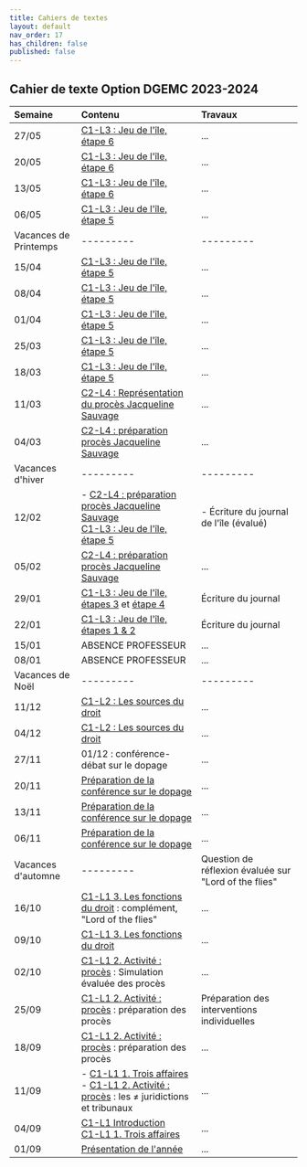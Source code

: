 ```yaml
---
title: Cahiers de textes
layout: default
nav_order: 17
has_children: false
published: false
---
```

## Cahier de texte Option DGEMC 2023-2024

| Semaine     | Contenu     | Travaux |
| :------------------- | :-------------- | :-------- |
| 27/05   | [C1-L3 : Jeu de l'île, étape 6](../Leçon%203/L3-4-0.html)     |  ...     |
| 20/05   | [C1-L3 : Jeu de l'île, étape 6](../Leçon%203/L3-4-0.html)     |  ...     |
| 13/05   | [C1-L3 : Jeu de l'île, étape 6](../Leçon%203/L3-4-0.html)     |  ...     |
| 06/05   | [C1-L3 : Jeu de l'île, étape 5](../Leçon%203/L3-3.html)     |  ...     |
|  Vacances de Printemps | ---------   |  ---------   |
| 15/04   | [C1-L3 : Jeu de l'île, étape 5](../Leçon%203/L3-3.html)     |  ...     |
| 08/04   | [C1-L3 : Jeu de l'île, étape 5](../Leçon%203/L3-3.html)     |  ...     |
| 01/04   | [C1-L3 : Jeu de l'île, étape 5](../Leçon%203/L3-3.html)     |  ...     |
| 25/03   | [C1-L3 : Jeu de l'île, étape 5](../Leçon%203/L3-3.html)     |  ...     |
| 18/03   | [C1-L3 : Jeu de l'île, étape 5](../Leçon%203/L3-3.html)     |  ...     |
| 11/03  |  [C2-L4 : Représentation du procès Jacqueline Sauvage](../Leçon%204/L4.html)     | ...     |
| 04/03  |  [C2-L4 : préparation procès Jacqueline Sauvage](../Leçon%204/L4.html)     | ...     |
| Vacances d'hiver | ---------     | --------- |
| 12/02   |- [C2-L4 : préparation procès Jacqueline Sauvage](../Leçon%204/L4.html) <br> [C1-L3 : Jeu de l'île, étape 5](../Leçon%203/L3.html)  | - Écriture du journal de l'île (évalué)    |
| 05/02   | [C2-L4 : préparation procès Jacqueline Sauvage](../Leçon%204/L4.html)     | ...     |
| 29/01   | [C1-L3 : Jeu de l'île, étapes 3](../Leçon%203/L3-2.html) et [étape 4](../Leçon%203/L3-3.html)    | Écriture du journal     |
| 22/01   | [C1-L3 : Jeu de l'île, étapes 1 & 2](../Leçon%203/L3-2.html)     | Écriture du journal     |
| 15/01   | ABSENCE PROFESSEUR      | ...     |
| 08/01   | ABSENCE PROFESSEUR    | ...     |
| Vacances de Noël   | ---------     | ---------     |
| 11/12   | [C1-L2 : Les sources du droit](../Leçon%202/L2-0.html)     | ...     |
| 04/12   | [C1-L2 : Les sources du droit](../Leçon%202/L2-0.html)     | ...     |
| 27/11   | 01/12 : conférence-débat sur le dopage     | ...     |
| 20/11   | [Préparation de la conférence sur le dopage](../Conference/C0-1.html)     | ...     |
| 13/11   | [Préparation de la conférence sur le dopage](../Conference/C0-1.html)     | ...     |
| 06/11   | [Préparation de la conférence sur le dopage](../Conference/C0-1.html)     | ...     |
| Vacances d'automne | ---------  | Question de réflexion évaluée sur "Lord of the flies"  |
| 16/10   | [C1-L1 3. Les fonctions du droit](../Leçon%201/L1-2-fonctions.html) : complément, "Lord of the flies"     | ...     |
| 09/10   | [C1-L1 3. Les fonctions du droit](../Leçon%201/L1-2-fonctions.html)     | ...     |
| 02/10   | [C1-L1 2. Activité : procès](../Leçon%201/L1-3-activite.html) : Simulation évaluée des procès     | ...     |
| 25/09   | [C1-L1 2. Activité : procès](../Leçon%201/L1-3-activite.html) : préparation des procès     | Préparation des interventions individuelles     |
| 18/09   | [C1-L1 2. Activité : procès](../Leçon%201/L1-3-activite.html) : préparation des procès     | ...     |
| 11/09   | - [C1-L1 1. Trois affaires](../Leçon%201/L1-1-affaires.html) <br> - [C1-L1 2. Activité : procès](../Leçon%201/L1-3-activite.html) : les ≠ juridictions et tribunaux   | ...     |
| 04/09   | [C1-L1 Introduction](../Leçon%201/L1-intro.html) <br> [C1-L1 1. Trois affaires](../Leçon%201/L1-1-affaires.html)  | ...     |
| 01/09  | [Présentation de l'année](../Présentation/presentation.html) | ...     |








